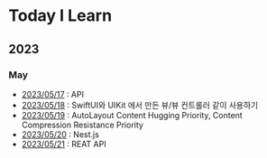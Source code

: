 # Today I Learn

## 2023
### May
* [2023/05/17](./20230517.md) : API
* [2023/05/18](./20230518.md) : SwiftUI와 UIKit 에서 만든 뷰/뷰 컨트롤러 같이 사용하기
* [2023/05/19](./20230519.md) : AutoLayout Content Hugging Priority, Content Compression Resistance Priority
* [2023/05/20](./20230520.md) : Nest.js
* [2023/05/21](./20230521.md) : REAT API